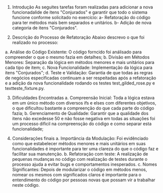 1. Introdução
As seguites tarefas foram realizadas para adicionar a nova funcionadalide de itens "Conjurados" e garantir que todo o sistema funcione conforme solicitado no exercício:
a- Refatoração do código para ter métodos mais bem separados e unitários.
b- Adição de nova categoria de itens "Conjurados".

2. Descrição do Processo de Refatoração
Abaixo descrevo o que foi realizado no processo:

a. Análise do Código Existente: O código forncido foi análisado para compreender o que o mesmo fazia em detalhes;
b. Divisão em Métodos Menores: Separação da lógica em métodos menores e mais unitários para cada tipo de item;
c. Nova Funcionalidade: Implementação da lógica para itens "Conjurados";
d. Teste e Validação: Garantia de que todas as regras de negócios especificadas continuam a ser respeitadas após a refatoração e a adição da nova funcionalidade rodando os testes test_gilded_rose.py e textteste_fixture.py.

3. Dificuldades Encontradas
a. Compreensão Inicial: Toda a lógica estava em um único método com diversos ifs e elses com diferentes objetivos, o que dificultou bastante a compreenção do que cada parte do código fazia;
b. Gerenciamento de Qualidade: Garantir que a qualidade dos itens não excedesse 50 e não fosse negativa em todas as situações foi um processo dificil na compreensção do código e como separar esta funcionalidade;

4. Considerações finais
a. Importância da Modulação: Foi evidênciado como que estabelecer métodos menores e mais unitários em suas funcionalidades é importante para ter uma clareza do que o código faz e facilitar sua manutenção.
b. Refatoração com teste: A realização de pequenas mudanças no código com realização de testes durante o processo ajuda a evitar bugs e comportamentos inesperados.
c. Nomes Significantes:  Depois de modularizar o código em métodos menos, nomear os mesmos com significados claros é importante para o entendimento do código por pessoas novas que possam vir a trabalhar neste código.
